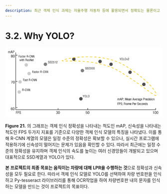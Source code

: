 ```yaml
---
description: 최근 객체 인식 과제는 자율주행 자동차 등에 활용되면서 정확도는 물론이고 신속성이 매우 중요해지고 있다.
---
```


# 3.2. Why YOLO?

![Figure 21. Development of Object Recognition Model using Artificial Neural Network](../.gitbook/assets/figure-21.png)

**Figure 21.** 의 그래프는 객체 인식 정확성을 나타내는 척도인 mAP, 신속성을 나타내는 척도인 FPS 두가지 지표를 기준으로 다양한 객체 인식 모델의 특징을 나타냈다. 이를 통해 R-CNN 계열의 모델은 일정 수준의 정확성은 확보할 수 있으나, 실시간 프로그램에 적용하기에 신속성이 떨어지는 문제가 있음을 확인할 수 있다. 따라서 최근에는 일정 수준의 정확성을 유지하며 객체 인식의 속도를 높이는 여러 신경망들이 개발되고 있으며 대표적으로 SSD계열과 YOLO가 있다.

**본 프로젝트의 최종 목표는 움직이는 차량에 대해** **LPR을 수행하는 것**으로 정확성과 신속성을 모두 필요로 한다. 따라서 객체 인식 모델로 YOLO를 선택하여 차량 번호판을 인식하고 Py-tesseract 라이브러리를 통해 OCR작업을 하여 차량번호판 내의 문자를 인식하는 모델을 만드는 것이 프로젝트의 목표이다.

